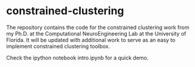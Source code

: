 
# constrained-clustering


The repository contains the code for the constrained clustering work from my Ph.D. at the Computational NeuroEngineering Lab at the University of Florida. It will be updated with additional work to serve as an easy to implement constrained clustering toolbox.

Check the ipython notebook intro.ipynb for a quick demo. 
